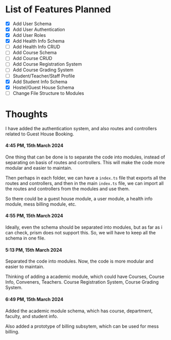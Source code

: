 # List of Features Planned

- [x] Add User Schema
- [x] Add User Authentication
- [x] Add User Roles
- [x] Add Health Info Schema
- [ ] Add Health Info CRUD
- [ ] Add Course Schema
- [ ] Add Course CRUD
- [ ] Add Course Registration System
- [ ] Add Course Grading System
- [ ] Student/Teacher/Staff Profile
- [x] Add Student Info Schema
- [x] Hostel/Guest House Schema
- [ ] Change File Structure to Modules

# Thoughts

I have added the authentication system, and also routes and controllers related to Guest House Booking.

#### 4:45 PM, 15th March 2024
One thing that can be done is to separate the code into modules, instead of separating on basis of routes and controllers. This will make the code more modular and easier to maintain.

Then perhaps in each folder, we can have a `index.ts` file that exports all the routes and controllers, and then in the main `index.ts` file, we can import all the routes and controllers from the modules and use them.

So there could be a guest house module, a user module, a health info module, mess billing module, etc.

#### 4:55 PM, 15th March 2024
Ideally, even the schema should be separated into modules, but as far as i can check, prism does not support this. So, we will have to keep all the schema in one file.

#### 5:13 PM, 15th March 2024
Separated the code into modules. Now, the code is more modular and easier to maintain.

Thinking of adding a academic module, which could have Courses, Course Info, Conveners, Teachers.
Course Registration System, Course Grading System.

#### 6:49 PM, 15th March 2024
Added the academic module schema, which has course, department, faculty, and student info.

Also added a prototype of billing subsytem, which can be used for mess billing.